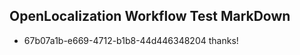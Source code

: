 ## OpenLocalization Workflow Test MarkDown
* 67b07a1b-e669-4712-b1b8-44d446348204 thanks!

<!--HONumber=Jul16_HO3-->


